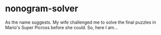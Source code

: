 # nonogram-solver
As the name suggests. My wife challenged me to solve the final puzzles in Mario's Super Picross before she could. So, here I am...
